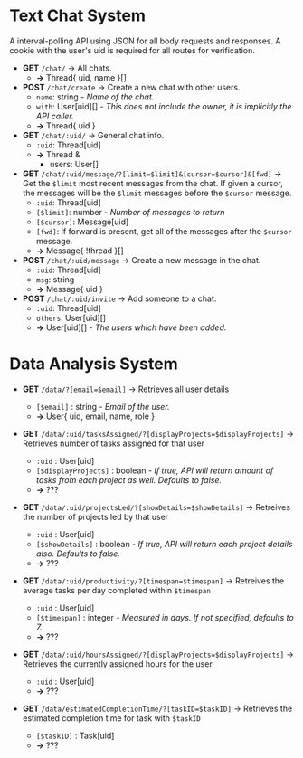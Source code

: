 # Text Chat System

A interval-polling API using JSON for all body requests and responses. A cookie with the user's uid is required for all routes for verification.

- **GET** `/chat/` -> All chats.
  - **->** Thread{ uid, name }[]
- **POST** `/chat/create` -> Create a new chat with other users.
  - `name`: string _- Name of the chat._
  - `with`: User[uid][] _- This does not include the owner, it is implicitly the API caller._
  - **->** Thread{ uid }
- **GET** `/chat/:uid/` -> General chat info.
  - `:uid`: Thread[uid]
  - **->** Thread &
    - users: User[]
- **GET** `/chat/:uid/message/?[limit=$limit]&[cursor=$cursor]&[fwd]` -> Get the `$limit` most recent messages from the chat. If given a cursor, the messages will be the `$limit` messages before the `$cursor` message.
  - `:uid`: Thread[uid]
  - `[$limit]`: number _- Number of messages to return_
  - `[$cursor]`: Message[uid]
  - `[fwd]`: If forward is present, get all of the messages after the `$cursor` message.
  - **->** Message{ !thread }[]
- **POST** `/chat/:uid/message` -> Create a new message in the chat.
  - `:uid`: Thread[uid]
  - `msg`: string
  - **->** Message{ uid }
- **POST** `/chat/:uid/invite` -> Add someone to a chat.
  - `:uid`: Thread[uid]
  - `others`: User[uid][]
  - **->** User[uid][] _- The users which have been added._

# Data Analysis System

- **GET** `/data/?[email=$email]` -> Retrieves all user details

  - `[$email]` : string _- Email of the user._
  - **->** User{ uid, email, name, role }

- **GET** `/data/:uid/tasksAssigned/?[displayProjects=$displayProjects]` -> Retrieves number of tasks assigned for that user

  - `:uid` : User[uid]
  - `[$displayProjects]` : boolean _- If true, API will return amount of tasks from each project as well. Defaults to false._
  - **->** ???

- **GET** `/data/:uid/projectsLed/?[showDetails=$showDetails]` -> Retreives the number of projects led by that user

  - `:uid` : User[uid]
  - `[$showDetails]` : boolean _- If true, API will return each project details also. Defaults to false._
  - **->** ???

- **GET** `/data/:uid/productivity/?[timespan=$timespan]` -> Retreives the average tasks per day completed within `$timespan`

  - `:uid` : User[uid]
  - `[$timespan]` : integer _- Measured in days. If not specified, defaults to 7._
  - **->** ???

- **GET** `/data/:uid/hoursAssigned/?[displayProjects=$displayProjects]` -> Retrieves the currently assigned hours for the user

  - `:uid` : User[uid]
  - **->** ???

- **GET** `/data/estimatedCompletionTime/?[taskID=$taskID]` -> Retrieves the estimated completion time for task with `$taskID`

  - `[$taskID]` : Task[uid]
  - **->** ???
